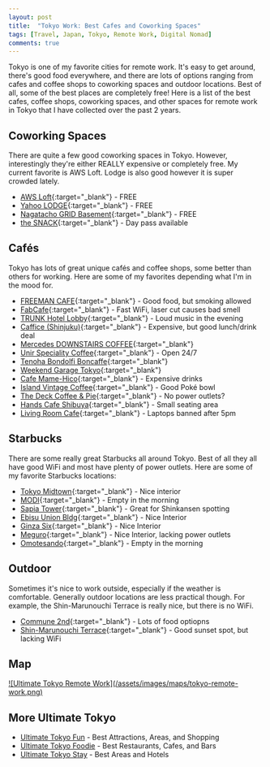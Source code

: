 ```yaml
---
layout: post
title:  "Tokyo Work: Best Cafes and Coworking Spaces"
tags: [Travel, Japan, Tokyo, Remote Work, Digital Nomad]
comments: true
---
```


Tokyo is one of my favorite cities for remote work. It's easy to get around, there's good food everywhere, and there are lots of options ranging from cafes and coffee shops to coworking spaces and outdoor locations. Best of all, some of the best places are completely free! Here is a list of the best cafes, coffee shops, coworking spaces, and other spaces for remote work in Tokyo that I have collected over the past 2 years.

## Coworking Spaces
There are quite a few good coworking spaces in Tokyo. However, interestingly they're either REALLY expensive or completely free. My current favorite is AWS Loft. Lodge is also good however it is super crowded lately.

- [AWS Loft](https://goo.gl/maps/F2yBNwQrPvF2){:target="_blank"} - FREE
- [Yahoo LODGE](https://goo.gl/maps/8X31UdcDk242){:target="_blank"} - FREE
- [Nagatacho GRID Basement](https://goo.gl/maps/dhkXhE9DHjB2){:target="_blank"} - FREE
- [the SNACK](https://goo.gl/maps/v93wbvaCnwQ2){:target="_blank"} - Day pass available

## Cafés
Tokyo has lots of great unique cafés and coffee shops, some better than others for working. Here are some of my favorites depending what I'm in the mood for.

- [FREEMAN CAFE](https://goo.gl/maps/75GtfBMt1Bk){:target="_blank"} - Good food, but smoking allowed
- [FabCafe](https://goo.gl/maps/RHVJ8Dn6s7r){:target="_blank"} - Fast WiFi, laser cut causes bad smell
- [TRUNK Hotel Lobby](https://goo.gl/maps/z9dyAM99WQ22){:target="_blank"} - Loud music in the evening
- [Caffice (Shinjuku)](https://goo.gl/maps/3kC9ri184K12){:target="_blank"} - Expensive, but good lunch/drink deal
- [Mercedes DOWNSTAIRS COFFEE](https://goo.gl/maps/MxqMumUdoes){:target="_blank"}
- [Unir Speciality Coffee](https://goo.gl/maps/5kJTgL23Ny52){:target="_blank"} - Open 24/7
- [Tenoha Bondolfi Boncaffe](https://goo.gl/maps/xMcHvct9beo){:target="_blank"}
- [Weekend Garage Tokyo](https://goo.gl/maps/tkXeGw88dQx){:target="_blank"}
- [Cafe Mame-Hico](https://goo.gl/maps/tejFma6Ru8A2){:target="_blank"} - Expensive drinks
- [Island Vintage Coffee](https://goo.gl/maps/KJR3SLcQWSy){:target="_blank"} - Good Poké bowl
- [The Deck Coffee & Pie](https://goo.gl/maps/s1zB6PLmLWt){:target="_blank"} - No power outlets?
- [Hands Cafe Shibuya](https://goo.gl/maps/AfeBhiTDG9K2){:target="_blank"} - Small seating area
- [Living Room Cafe](https://goo.gl/maps/M9k4RXXdTLk){:target="_blank"} - Laptops banned after 5pm

## Starbucks
There are some really great Starbucks all around Tokyo. Best of all they all have good WiFi and most have plenty of power outlets. Here are some of my favorite Starbucks locations:

- [Tokyo Midtown](https://goo.gl/maps/fvK3FPHRXLR2){:target="_blank"} - Nice interior
- [MODI](https://goo.gl/maps/ydZUR2B7LQC2){:target="_blank"} - Empty in the morning
- [Sapia Tower](https://goo.gl/maps/PmhTRkhi7gw){:target="_blank"} - Great for Shinkansen spotting
- [Ebisu Union Bldg](https://goo.gl/maps/wfuDLdivBPA2){:target="_blank"} - Nice Interior
- [Ginza Six](https://goo.gl/maps/UsqQnU2y7172){:target="_blank"} - Nice Interior
- [Meguro](https://goo.gl/maps/LjaJRRvwL6T2){:target="_blank"} - Nice Interior, lacking power outlets
- [Omotesando](https://goo.gl/maps/54hqsKQHFXJ2){:target="_blank"} - Empty in the morning

## Outdoor
Sometimes it's nice to work outside, especially if the weather is comfortable. Generally outdoor locations are less practical though. For example, the Shin-Marunouchi Terrace is really nice, but there is no WiFi.

- [Commune 2nd](https://goo.gl/maps/ca7tYDsHm1k){:target="_blank"} - Lots of food optiopns
- [Shin-Marunouchi Terrace](https://goo.gl/maps/Qyhobw5ZeCG2){:target="_blank"} - Good sunset spot, but lacking WiFi

## Map

<a href="https://drive.google.com/open?id=1JsJkjZYKA7A7s52w9MYuGBN3EVS9WBNP&usp=sharing" target="_blank">
![Ultimate Tokyo Remote Work](/assets/images/maps/tokyo-remote-work.png)
</a>


## More Ultimate Tokyo
* [Ultimate Tokyo Fun](/2018/10/29/ultimate-tokyo-fun/) - Best Attractions, Areas, and Shopping
* [Ultimate Tokyo Foodie](/2018/10/30/ultimate-tokyo-foodie/) - Best Restaurants, Cafes, and Bars
* [Ultimate Tokyo Stay](/2018/10/28/ultimate-tokyo-stay/) - Best Areas and Hotels
